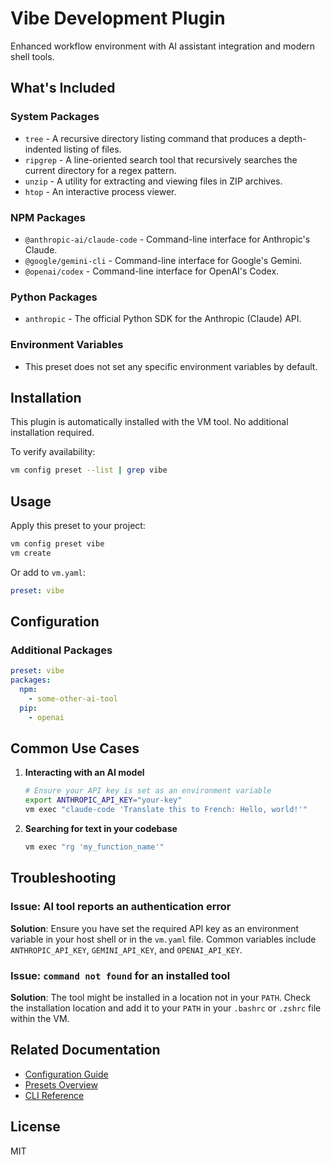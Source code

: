 # Vibe Development Plugin

Enhanced workflow environment with AI assistant integration and modern shell tools.

## What's Included

### System Packages
- `tree` - A recursive directory listing command that produces a depth-indented listing of files.
- `ripgrep` - A line-oriented search tool that recursively searches the current directory for a regex pattern.
- `unzip` - A utility for extracting and viewing files in ZIP archives.
- `htop` - An interactive process viewer.

### NPM Packages
- `@anthropic-ai/claude-code` - Command-line interface for Anthropic's Claude.
- `@google/gemini-cli` - Command-line interface for Google's Gemini.
- `@openai/codex` - Command-line interface for OpenAI's Codex.

### Python Packages
- `anthropic` - The official Python SDK for the Anthropic (Claude) API.

### Environment Variables
- This preset does not set any specific environment variables by default.

## Installation

This plugin is automatically installed with the VM tool. No additional installation required.

To verify availability:
```bash
vm config preset --list | grep vibe
```

## Usage

Apply this preset to your project:
```bash
vm config preset vibe
vm create
```

Or add to `vm.yaml`:
```yaml
preset: vibe
```

## Configuration

### Additional Packages
```yaml
preset: vibe
packages:
  npm:
    - some-other-ai-tool
  pip:
    - openai
```

## Common Use Cases

1. **Interacting with an AI model**
   ```bash
   # Ensure your API key is set as an environment variable
   export ANTHROPIC_API_KEY="your-key"
   vm exec "claude-code 'Translate this to French: Hello, world!'"
   ```

2. **Searching for text in your codebase**
   ```bash
   vm exec "rg 'my_function_name'"
   ```

## Troubleshooting

### Issue: AI tool reports an authentication error
**Solution**: Ensure you have set the required API key as an environment variable in your host shell or in the `vm.yaml` file. Common variables include `ANTHROPIC_API_KEY`, `GEMINI_API_KEY`, and `OPENAI_API_KEY`.

### Issue: `command not found` for an installed tool
**Solution**: The tool might be installed in a location not in your `PATH`. Check the installation location and add it to your `PATH` in your `.bashrc` or `.zshrc` file within the VM.

## Related Documentation

- [Configuration Guide](../../docs/user-guide/configuration.md)
- [Presets Overview](../../docs/user-guide/presets.md)
- [CLI Reference](../../docs/user-guide/cli-reference.md)

## License

MIT